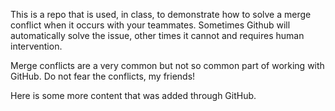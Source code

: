 
This is a repo that is used, in class, to demonstrate how to solve a merge conflict when it occurs with your teammates. Sometimes Github will automatically solve the issue, other times it cannot and requires human intervention.

Merge conflicts are a very common but not so common part of working with GitHub. Do not fear the conflicts, my friends!


Here is some more content that was added through GitHub.
